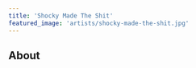 ```yaml
---
title: 'Shocky Made The Shit'
featured_image: 'artists/shocky-made-the-shit.jpg'
---
```


## About


